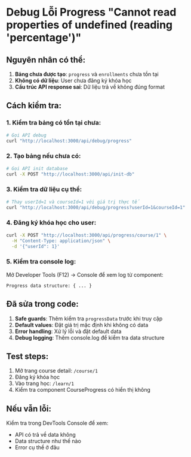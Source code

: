 # Debug Lỗi Progress "Cannot read properties of undefined (reading 'percentage')"

## Nguyên nhân có thể:

1. **Bảng chưa được tạo**: `progress` và `enrollments` chưa tồn tại
2. **Không có dữ liệu**: User chưa đăng ký khóa học
3. **Cấu trúc API response sai**: Dữ liệu trả về không đúng format

## Cách kiểm tra:

### 1. Kiểm tra bảng có tồn tại chưa:
```bash
# Gọi API debug
curl "http://localhost:3000/api/debug/progress"
```

### 2. Tạo bảng nếu chưa có:
```bash
# Gọi API init database
curl -X POST "http://localhost:3000/api/init-db"
```

### 3. Kiểm tra dữ liệu cụ thể:
```bash
# Thay userId=1 và courseId=1 với giá trị thực tế
curl "http://localhost:3000/api/debug/progress?userId=1&courseId=1"
```

### 4. Đăng ký khóa học cho user:
```bash
curl -X POST "http://localhost:3000/api/progress/course/1" \
  -H "Content-Type: application/json" \
  -d '{"userId": 1}'
```

### 5. Kiểm tra console log:
Mở Developer Tools (F12) → Console để xem log từ component:
```
Progress data structure: { ... }
```

## Đã sửa trong code:

1. **Safe guards**: Thêm kiểm tra `progressData` trước khi truy cập
2. **Default values**: Đặt giá trị mặc định khi không có data
3. **Error handling**: Xử lý lỗi và đặt default data
4. **Debug logging**: Thêm console.log để kiểm tra data structure

## Test steps:

1. Mở trang course detail: `/course/1`
2. Đăng ký khóa học
3. Vào trang học: `/learn/1`
4. Kiểm tra component CourseProgress có hiển thị không

## Nếu vẫn lỗi:

Kiểm tra trong DevTools Console để xem:
- API có trả về data không
- Data structure như thế nào
- Error cụ thể ở đâu

